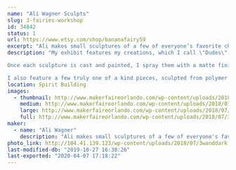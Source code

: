 ```yaml
---
name: "Ali Wagner Sculpts"
slug: 3-fairies-workshop
id: 34842
status: 1
url: https://www.etsy.com/shop/bananafairy59
excerpt: "Ali makes small sculptures of a few of everyone’s favorite characters from pop culture, each hand made and perfect to hang on your wall and brighten up any room. She’s been sculpting since she was a child, and now her favorite thing is sending her sculptures off to new homes where they’ll make no just her happy, but anyone who comes across them."
description: "My exhibit features my creations, which I call \"Dudes\", which are all small sculptures of various characters, from cartoons to comics to horror movies, and beyond. All of my pieces are hand sculpted, by myself, on a base of my own creation. I then make a silicone mold of each sculpture. These are then cast in a plastic resin (Smooth-Cast 320) which, once set, I then paint by hand in acrylics. 

Once each sculpture is cast and painted, I spray them with a matte finish and attach them each to their own personalized backgrounds, which are small canvases that I have also painted by hand. While the molding process does make it easier to duplicate these \"Dudes,\" no two pieces are ever exactly alike, and a lot of hard work and love goes into each piece. 

I also feature a few truly one of a kind pieces, sculpted from polymer clay and then hand painted in acrylic paint. These are also of a few fan favorite characters."
location: Spirit Building
images:
  - thumbnail: http://www.makerfaireorlando.com/wp-content/uploads/2018/07/31357852_1788075591213131_6697306677998780770_n.jpg
    medium: http://www.makerfaireorlando.com/wp-content/uploads/2018/07/31357852_1788075591213131_6697306677998780770_n.jpg
    large: http://www.makerfaireorlando.com/wp-content/uploads/2018/07/31357852_1788075591213131_6697306677998780770_n.jpg
    full: http://www.makerfaireorlando.com/wp-content/uploads/2018/07/31357852_1788075591213131_6697306677998780770_n.jpg
maker:
  - name: "Ali Wagner"
    description: "Ali makes small sculptures of a few of everyone's favorite characters from pop culture, each hand made and perfect to hang on your wall and brighten up any room. She's been sculpting since she was a child, and now her favorite thing is sending her sculptures off to new homes where they'll make no just her happy, but anyone who comes across them."
photo_link: http://104.41.139.123/wp-content/uploads/2018/07/3wanddark.png
last-modified-db: "2019-10-27 16:38:26"
last-exported: "2020-04-07 17:18:22"
---
```

